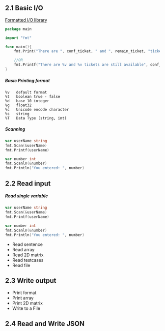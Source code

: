 ## 2.1 Basic I/O
[Formatted I/O library](https://pkg.go.dev/fmt)

```go
package main

import "fmt"

func main(){
	fmt.Print("There are ", conf_ticket, " and ", remain_ticket, "tickets are still available")

	//OR
	fmt.Printf("There are %v and %v tickets are still available", conf_ticket, remain_ticket)
}
```

##### Basic Printing format
```
%v   default format
%t   boolean true - false
%d   base 10 integer
%g   float32
%c   Unicode encode character
%s   string
%T   Data Type (string, int)
```

#####  Scanning
```go
var userName string
fmt.Scan(&userName)
fmt.Printf(userName)

var number int
fmt.Scanln(&number)
fmt.Println("You entered: ", number)
```

## 2.2 Read input

##### Read single variable
```go
var userName string
fmt.Scan(&userName)
fmt.Printf(userName)

var number int
fmt.Scanln(&number)
fmt.Println("You entered: ", number)
```

- Read sentence
- Read array
- Read 2D matrix
- Read testcases
- Read file

## 2.3 Write output

- Print format
- Print array
- Print 2D matrix
- Write to a File

## 2.4 Read and Write JSON